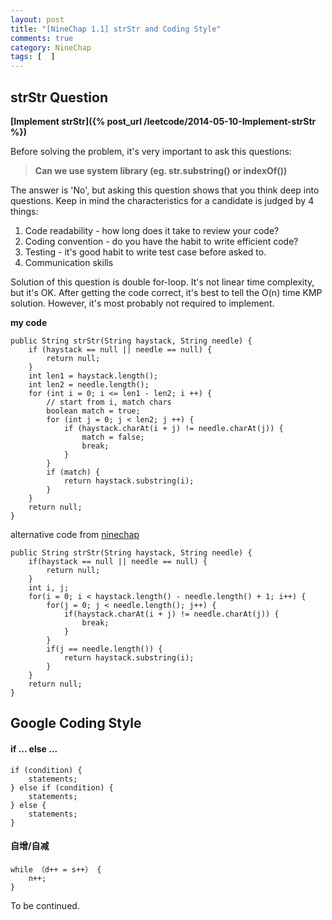 ```yaml
---
layout: post
title: "[NineChap 1.1] strStr and Coding Style"
comments: true
category: NineChap
tags: [  ]
---
```



## strStr Question

__[Implement strStr]({% post_url /leetcode/2014-05-10-Implement-strStr %})__

Before solving the problem, it's very important to ask this questions: 

> __Can we use system library (eg. str.substring() or indexOf())__

The answer is 'No', but asking this question shows that you think deep into questions. Keep in mind the characteristics for a candidate is judged by 4 things: 

1. Code readability - how long does it take to review your code?
1. Coding convention - do you have the habit to write efficient code?
1. Testing - it's good habit to write test case before asked to. 
1. Communication skills

Solution of this question is double for-loop. It's not linear time complexity, but it's OK. After getting the code correct, it's best to tell the O(n) time KMP solution. However, it's most probably not required to implement. 

__my code__

    public String strStr(String haystack, String needle) {
        if (haystack == null || needle == null) {
            return null;
        }
        int len1 = haystack.length();
        int len2 = needle.length();
        for (int i = 0; i <= len1 - len2; i ++) {
            // start from i, match chars
            boolean match = true;
            for (int j = 0; j < len2; j ++) {
                if (haystack.charAt(i + j) != needle.charAt(j)) {
                    match = false;
                    break;
                }
            }
            if (match) {
                return haystack.substring(i);
            }
        }
        return null;
    }

alternative code from [ninechap](http://answer.ninechapter.com/solutions/implement-strstr/)

    public String strStr(String haystack, String needle) {
        if(haystack == null || needle == null) {
            return null;
        }
        int i, j;
        for(i = 0; i < haystack.length() - needle.length() + 1; i++) {
            for(j = 0; j < needle.length(); j++) {
                if(haystack.charAt(i + j) != needle.charAt(j)) {
                    break;
                }
            }
            if(j == needle.length()) {
                return haystack.substring(i);
            }
        }
        return null;
    }

## Google Coding Style

#### if ... else ...

    if (condition) {
        statements;
    } else if (condition) {
        statements;
    } else {
        statements;
    }

#### 自增/自减

    while （d++ = s++） {
        n++;
    }

To be continued. 
